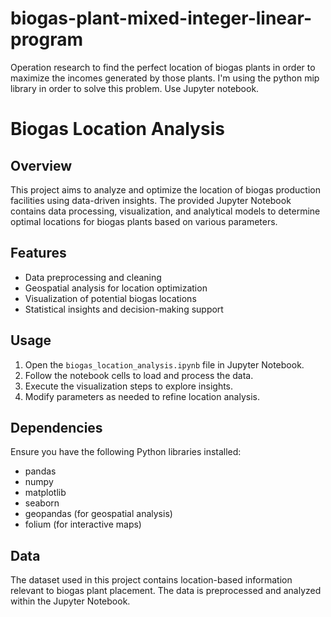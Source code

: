 # biogas-plant-mixed-integer-linear-program
Operation research to find the perfect location of biogas plants in order to maximize the incomes generated by those plants. I'm using the python mip library in order to solve this problem. Use Jupyter notebook. 

# Biogas Location Analysis

## Overview
This project aims to analyze and optimize the location of biogas production facilities using data-driven insights. The provided Jupyter Notebook contains data processing, visualization, and analytical models to determine optimal locations for biogas plants based on various parameters.

## Features
- Data preprocessing and cleaning
- Geospatial analysis for location optimization
- Visualization of potential biogas locations
- Statistical insights and decision-making support

## Usage
1. Open the `biogas_location_analysis.ipynb` file in Jupyter Notebook.
2. Follow the notebook cells to load and process the data.
3. Execute the visualization steps to explore insights.
4. Modify parameters as needed to refine location analysis.

## Dependencies
Ensure you have the following Python libraries installed:
- pandas
- numpy
- matplotlib
- seaborn
- geopandas (for geospatial analysis)
- folium (for interactive maps)

## Data
The dataset used in this project contains location-based information relevant to biogas plant placement. The data is preprocessed and analyzed within the Jupyter Notebook.
